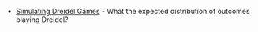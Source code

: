 * [Simulating Dreidel Games](Dreidel_Simulation.ipynb) - What the expected distribution of outcomes playing Dreidel?
